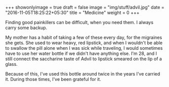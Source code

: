 +++
showonlyimage = true
draft = false
image = "img/stuff/advil.jpg"
date = "2016-11-05T18:25:22+05:30"
title = "Medicine"
weight = 0
+++

Finding good painkillers can be difficult, when you need them. I always carry some backup.

My mother has a habit of taking a few of these every day, for the migraines she gets. She used to wear heavy, red lipstick, and when I wouldn't be able to swallow the pill alone when I was sick while traveling, I would sometimes have to use her water bottle if we didn't have anything else. I'm 28, and I still connect the saccharine taste of Advil to lipstick smeared on the lip of a glass.

Because of this, I've used this bottle around twice in the years I've carried it. During those times, I've been grateful for it.
